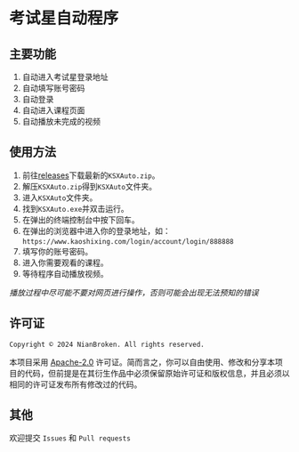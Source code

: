 # 考试星自动程序

## 主要功能

1. 自动进入考试星登录地址
2. 自动填写账号密码
3. 自动登录
4. 自动进入课程页面
5. 自动播放未完成的视频

## 使用方法

1. 前往[releases](https://github.com/NianBroken/KSXAuto/releases/latest "releases")下载最新的`KSXAuto.zip`。
2. 解压`KSXAuto.zip`得到`KSXAuto`文件夹。
3. 进入`KSXAuto`文件夹。
4. 找到`KSXAuto.exe`并双击运行。
5. 在弹出的终端控制台中按下回车。
6. 在弹出的浏览器中进入你的登录地址，如：`https://www.kaoshixing.com/login/account/login/888888`
7. 填写你的账号密码。
8. 进入你需要观看的课程。
9. 等待程序自动播放视频。

_播放过程中尽可能不要对网页进行操作，否则可能会出现无法预知的错误_

## 许可证

`Copyright © 2024 NianBroken. All rights reserved.`

本项目采用 [Apache-2.0](https://www.apache.org/licenses/LICENSE-2.0 "Apache-2.0") 许可证。简而言之，你可以自由使用、修改和分享本项目的代码，但前提是在其衍生作品中必须保留原始许可证和版权信息，并且必须以相同的许可证发布所有修改过的代码。

## 其他

欢迎提交 `Issues` 和 `Pull requests`